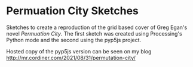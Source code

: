 # Permuation City Sketches

Sketches to create a reproduction of the grid based cover of Greg Egan's novel *Permuation City*. The first sketch was created using Processing's Python mode and the second using the pyp5js project.

Hosted copy of the pyp5js version can be seen on my blog http://mr.cordiner.com/2021/08/31/permutation-city/
